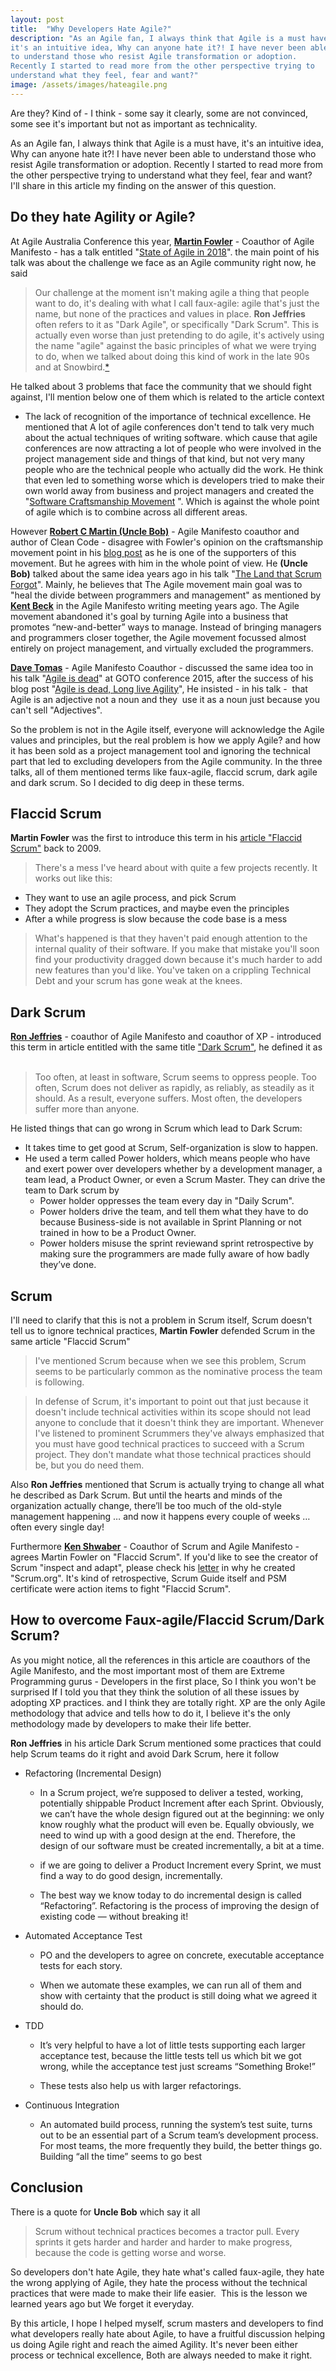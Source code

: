 ```yaml
---
layout: post
title:  "Why Developers Hate Agile?"
description: "As an Agile fan, I always think that Agile is a must have,
it's an intuitive idea, Why can anyone hate it?! I have never been able
to understand those who resist Agile transformation or adoption.
Recently I started to read more from the other perspective trying to
understand what they feel, fear and want?"
image: /assets/images/hateagile.png
---
```



Are they? Kind of - I think - some say it clearly, some are not
convinced, some see it's important but not as important as
technicality. 



As an Agile fan, I always think that Agile is a must have, it's an
intuitive idea, Why can anyone hate it?! I have never been able to
understand those who resist Agile transformation or adoption. Recently I
started to read more from the other perspective trying to understand
what they feel, fear and want?  I'll share in this article my finding on
the answer of this question.



## Do they hate Agility or Agile?



At Agile Australia Conference this year, **[Martin
Fowler](https://en.wikipedia.org/wiki/Martin_Fowler)** - Coauthor of Agile
Manifesto - has a talk entitled "[State of Agile in
2018](https://www.infoq.com/presentations/agile-2018)". the main point
of his talk was about the challenge we face as an Agile community right
now, he said

> Our challenge at the moment isn't making agile a thing that people want
to do, it's dealing with what I call faux-agile: agile that's just the
name, but none of the practices and values in place. **Ron Jeffries** often
refers to it as "Dark Agile", or specifically "Dark Scrum". This is
actually even worse than just pretending to do agile, it's actively
using the name "agile" against the basic principles of what we were
trying to do, when we talked about doing this kind of work in the late
90s and at
Snowbird.[\*](https://martinfowler.com/articles/agile-aus-2018.html)

He talked about 3 problems that face the community that we should fight
against, I'll mention below one of them which is related to the article
context

*  The lack of recognition of the importance of technical
excellence. He mentioned that A lot of agile conferences don't
tend to talk very much about the actual techniques of writing
software. which cause that agile conferences are now
attracting a lot of people who were involved in the project
management side and things of that kind, but not very many
people who are the technical people who actually did the work.
He think that even led to something worse which is developers
tried to make their own world away from business and project
managers and created the "[Software Craftsmanship
Movement](http://manifesto.softwarecraftsmanship.org/#/en) ".
Which is against the whole point of agile which is to combine
across all different areas.


However **[Robert C Martin (Uncle
Bob)](https://en.wikipedia.org/wiki/Robert_C._Martin)** - Agile
Manifesto coauthor and author of Clean Code - disagree with
Fowler's opinion on the craftsmanship movement point in his
[blog
post](https://blog.cleancoder.com/uncle-bob/2018/08/28/CraftsmanshipMovement.html)
as he is one of the supporters of this movement. But he agrees
with him in the whole point of view. He **(Uncle Bob)** talked about
the same idea years ago in his talk "[The Land that Scrum
Forgot](https://www.youtube.com/watch?v=hG4LH6P8Syk)". Mainly,
he believes that The Agile movement main goal was to "heal the divide
between programmers and management" as mentioned by
**[Kent Beck](https://en.wikipedia.org/wiki/Kent_Beck)** in the Agile Manifesto writing meeting years ago. The Agile movement abandoned it's goal by
turning Agile into a business that promotes “new-and-better”
ways to manage. Instead of bringing managers and programmers
closer together, the Agile movement focussed almost entirely on
project management, and virtually excluded the programmers.


**[Dave
Tomas](https://en.wikipedia.org/wiki/Dave_Thomas_(programmer))** - 
Agile Manifesto Coauthor - discussed the same idea too in his
talk "[Agile is
dead](https://www.youtube.com/watch?v=a-BOSpxYJ9M)" at GOTO
conference 2015, after the success of his blog post "[Agile is
dead, Long live
Agility](https://pragdave.me/blog/2014/03/04/time-to-kill-agile.html)", He
insisted - in his talk -  that Agile is an adjective not a noun
and they  use it as a noun just because you can't sell
"Adjectives". 



So the problem is not in the Agile itself, everyone will
acknowledge the Agile values and principles, but the real
problem is how we apply Agile? and how it has been sold as a
project management tool and ignoring the technical part that led
to excluding developers from the Agile community. In the three
talks, all of them mentioned terms like faux-agile, flaccid
scrum, dark agile and dark scrum. So I decided to dig deep in
these terms.



## Flaccid Scrum

**Martin Fowler** was the first to introduce this term in his
[article "Flaccid
Scrum"](https://martinfowler.com/bliki/FlaccidScrum.html) back
to 2009. 

> There's a mess I've heard about with quite a few projects
recently. It works out like this:
*   They want to use an agile process, and pick Scrum
*   They adopt the Scrum practices, and maybe even the
principles
*   After a while progress is slow because the code base is a
mess

> What's happened is that they haven't paid enough attention to
the internal quality of their software. If you make that mistake
you'll soon find your productivity dragged down because it's
much harder to add new features than you'd like. You've taken on
a crippling Technical Debt and your scrum has gone weak at the
knees. 



## Dark Scrum

**[Ron Jeffries](https://en.wikipedia.org/wiki/Ron_Jeffries)** -
coauthor of Agile Manifesto and coauthor of XP - introduced this
term in article entitled with the same title ["Dark
Scrum"](https://ronjeffries.com/articles/016-09ff/defense/), he
defined it as   

> Too often, at least in software, Scrum seems to oppress people.
Too often, Scrum does not deliver as rapidly, as reliably, as
steadily as it should. As a result, everyone suffers. Most
often, the developers suffer more than anyone.

He listed things that can go wrong in Scrum which lead to Dark
Scrum:

*   It takes time to get good at Scrum, Self-organization is slow to happen.
*   He used a term called Power holders, which means people who have and exert power over
developers whether by a development manager, a team lead, a Product
Owner, or even a Scrum Master. They can drive the team to Dark scrum by
    *   Power holder oppresses the team every day in "Daily Scrum".
    *   Power holders drive the team,  and tell them what they have to do because Business-side is not available in Sprint Planning or not
trained in how to be a Product Owner.
    *   Power holders misuse the sprint reviewand sprint retrospective
    by making sure the programmers are made fully aware of how badly they’ve done.

## Scrum

I'll need to clarify that this is not a problem in Scrum itself,
Scrum doesn't tell us to ignore technical practices, **Martin
Fowler** defended Scrum in the same article "Flaccid Scrum" 

> I've mentioned Scrum because when we see this problem, Scrum
seems to be particularly common as the nominative process the
team is following. 

> In defense of Scrum, it's important to point out that just
because it doesn't include technical activities within its scope
should not lead anyone to conclude that it doesn't think they
are important. Whenever I've listened to prominent Scrummers
they've always emphasized that you must have good technical
practices to succeed with a Scrum project. They don't mandate
what those technical practices should be, but you do need them.

Also **Ron Jeffries** mentioned that Scrum is actually trying to
change all what he described as Dark Scrum. But until the hearts
and minds of the organization actually change, there’ll be too
much of the old-style management happening … and now it happens
every couple of weeks … often every single day!



Furthermore **[Ken
Shwaber](https://en.wikipedia.org/wiki/Ken_Schwaber)** - Coauthor
of Scrum and Agile Manifesto -  agrees Martin Fowler on "Flaccid
Scrum". If you'd like to see the creator of Scrum "inspect and
adapt", please check his
[letter](https://www.scrum.org/index.php/about) in why he
created "Scrum.org". It's kind of retrospective, Scrum Guide
itself and PSM certificate were action items to fight "Flaccid Scrum".



## How to overcome Faux-agile/Flaccid Scrum/Dark Scrum?

As you might notice, all the references in this article are
coauthors of the Agile Manifesto, and the most important most of
them are Extreme Programming gurus - Developers in the first
place, So I think you won't be surprised If I told you that they
think the solution of all these issues by adopting XP practices.
and I think they are totally right. XP are the only Agile
methodology that advice and tells how to do it, I believe it's
the only methodology made by developers to make their life
better.



**Ron Jeffries** in his article Dark Scrum mentioned some practices
that could help Scrum teams do it right and avoid Dark Scrum,
here it follow

*   Refactoring (Incremental Design)


    *   In a Scrum project, we’re supposed to deliver a tested,
working, potentially shippable Product Increment after each
Sprint. Obviously, we can’t have the whole design figured out at
the beginning: we only know roughly what the product will even
be. Equally obviously, we need to wind up with a good design at
the end. Therefore, the design of our software must be created
incrementally, a bit at a time.

    *   if we are going to deliver a Product Increment every Sprint,
we must find a way to do good design, incrementally.

    *   The best way we know today to do incremental design is
called “Refactoring”. Refactoring is the process of improving
the design of existing code — without breaking it!


*   Automated Acceptance Test


    *   PO and the developers to agree on concrete, executable
acceptance tests for each story.

    *   When we automate these examples, we can run all of them and
show with certainty that the product is still doing what we
agreed it should do.


*   TDD


    *   It’s very helpful to have a lot of little tests supporting
each larger acceptance test, because the little tests tell us
which bit we got wrong, while the acceptance test just screams
“Something Broke!”

    *   These tests also help us with larger refactorings.


*   Continuous Integration


    *   An automated build process, running the system’s test suite,
turns out to be an essential part of a Scrum team’s development
process. For most teams, the more frequently they build, the
better things go. Building “all the time” seems to go best




## Conclusion

There is a quote for **Uncle Bob** which say it all

> Scrum without technical practices becomes a tractor
pull. Every sprints it gets harder and harder and harder to make
progress, because the code is getting worse and worse.



So developers don't hate Agile, they hate what's called
faux-agile, they hate the wrong applying of Agile, they hate the
process without the technical practices that were made to make
their life easier.  This is the lesson we learned years ago but
We forget it everyday. 



By this article, I hope I helped myself, scrum masters and
developers to find what developers really hate about Agile, to
have a fruitful discussion helping us doing Agile right and
reach the aimed Agility. It's never been either process or
technical excellence, Both are always needed to make it right.
